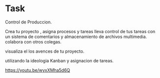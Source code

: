 # Task
Control de Produccion.

Crea tu proyecto , asigna procesos y tareas lleva control de tus tareas con un sistema de comentarios y almacenamiento de archivos multimedia.
colabora con otros colegas.

visualiza el los avences de tu proyecto.

utilizando la ideologia Kanban y asignacion de tareas.

https://youtu.be/wyxXMha5d6Q



